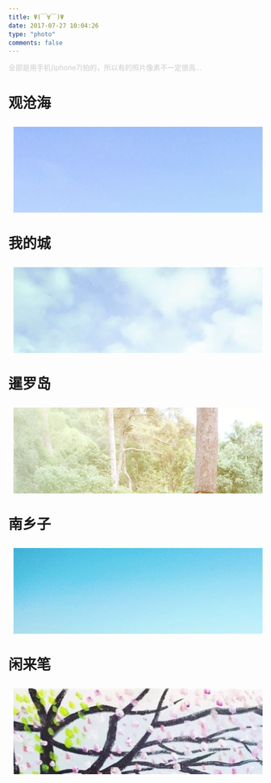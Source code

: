 ```yaml
---
title: Ψ(￣∀￣)Ψ
date: 2017-07-27 10:04:26
type: "photo"
comments: false
---
```


<font color= #ccc>全部是用手机(iphone7)拍的，所以有的照片像素不一定很高...</font>

# 观沧海

<div class = "gallery" style = "height: 180px; margin-top: 10px; overflow-x: scroll">
  <div style = "height: 100%; width: 1575px;">
    <img class = "photo" style = "margin: 10px" src=" ./index/image/sea/1.jpg"/>
    <img class = "photo" style = "margin: 10px" src=" ./index/image/sea/2.jpg"/>
    <img class = "photo" style = "margin: 10px" src=" ./index/image/sea/3.jpg"/>
    <img class = "photo" style = "margin: 10px" src=" ./index/image/sea/4.jpg"/>
    <img class = "photo" style = "margin: 10px" src=" ./index/image/sea/5.jpg"/>
    <img class = "photo" style = "margin: 10px" src=" ./index/image/sea/6.jpg"/>
    <img class = "photo" style = "margin: 10px" src=" ./index/image/sea/7.jpg"/>
    <img class = "photo" style = "margin: 10px" src=" ./index/image/sea/8.jpg"/>
  </div>
</div>


# 我的城

<div class = "gallery" style = "height: 180px; margin-top: 10px; overflow-x: scroll">
  <div style = "height: 100%; width: 1270px;">
    <img class = "photo" style = "margin: 10px" src=" ./index/image/city/1.jpg"/>
    <img class = "photo" style = "margin: 10px" src=" ./index/image/city/2.jpg"/>
    <img class = "photo" style = "margin: 10px" src=" ./index/image/city/3.jpg"/>
    <img class = "photo" style = "margin: 10px" src=" ./index/image/city/4.jpg"/>
    <img class = "photo" style = "margin: 10px" src=" ./index/image/city/5.jpg"/>
    <img class = "photo" style = "margin: 10px" src=" ./index/image/city/6.jpg"/>
    <img class = "photo" style = "margin: 10px" src=" ./index/image/city/7.jpg"/>
  </div>
</div>

# 暹罗岛

<div class = "gallery" style = "height: 180px; margin-top: 10px; overflow-x: scroll">
  <div style = "height: 100%; width: 1845px;">
    <img class = "photo" style = "margin: 10px" src=" ./index/image/island/1.jpg"/>
    <img class = "photo" style = "margin: 10px" src=" ./index/image/island/2.jpg"/>
    <img class = "photo" style = "margin: 10px" src=" ./index/image/island/3.jpg"/>
    <img class = "photo" style = "margin: 10px" src=" ./index/image/island/4.jpg"/>
    <img class = "photo" style = "margin: 10px" src=" ./index/image/island/5.jpg"/>
    <img class = "photo" style = "margin: 10px" src=" ./index/image/island/6.jpg"/>
    <img class = "photo" style = "margin: 10px" src=" ./index/image/island/7.jpg"/>
    <img class = "photo" style = "margin: 10px" src=" ./index/image/island/8.jpg"/>
    <img class = "photo" style = "margin: 10px" src=" ./index/image/island/9.jpg"/>
    <img class = "photo" style = "margin: 10px" src=" ./index/image/island/10.jpg"/>
    <img class = "photo" style = "margin: 10px" src=" ./index/image/island/11.jpg"/>
  </div>
</div>

# 南乡子

<div class = "gallery" style = "height: 180px; margin-top: 10px; overflow-x: scroll">
  <div style = "height: 100%; width: 1530px;">
    <img class = "photo" style = "margin: 10px" src=" ./index/image/village/1.jpg"/>
    <img class = "photo" style = "margin: 10px" src=" ./index/image/village/2.jpg"/>
    <img class = "photo" style = "margin: 10px" src=" ./index/image/village/3.jpg"/>
    <img class = "photo" style = "margin: 10px" src=" ./index/image/village/4.jpg"/>
    <img class = "photo" style = "margin: 10px" src=" ./index/image/village/5.jpg"/>
    <img class = "photo" style = "margin: 10px" src=" ./index/image/village/6.jpg"/>
    <img class = "photo" style = "margin: 10px" src=" ./index/image/village/7.jpg"/>
    <img class = "photo" style = "margin: 10px" src=" ./index/image/village/8.jpg"/>
    <img class = "photo" style = "margin: 10px" src=" ./index/image/village/9.jpg"/>
    <img class = "photo" style = "margin: 10px" src=" ./index/image/village/10.jpg"/>
    <img class = "photo" style = "margin: 10px" src=" ./index/image/village/11.jpg"/>
  </div>
</div>


# 闲来笔

<div class = "gallery" style = "height: 180px; margin-top: 10px; overflow-x: scroll">
  <div style = "height: 100%; width: 945px;">
    <img class = "photo" style = "margin: 10px" src=" ./index/image/paint/1.jpg"/>
    <img class = "photo" style = "margin: 10px" src=" ./index/image/paint/2.jpg"/>
    <img class = "photo" style = "margin: 10px" src=" ./index/image/paint/3.jpg"/>
    <img class = "photo" style = "margin: 10px" src=" ./index/image/paint/4.jpg"/>
    <img class = "photo" style = "margin: 10px" src=" ./index/image/paint/5.jpg"/>
  </div>
</div>
